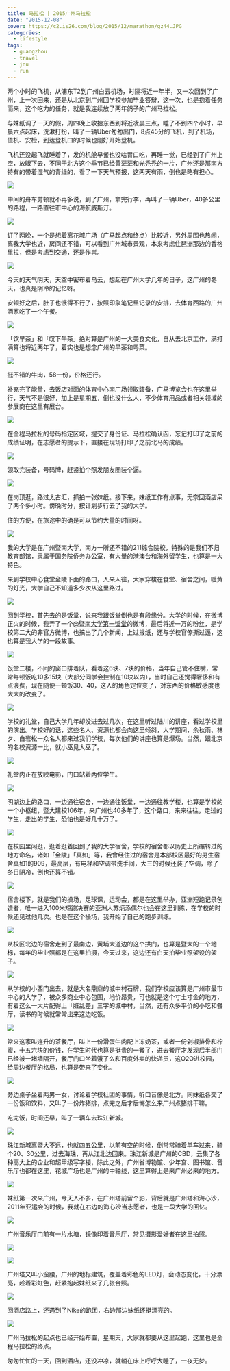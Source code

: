 ```yaml
---
title: 马拉松 | 2015广州马拉松
date: "2015-12-08"
cover: https://c2.is26.com/blog/2015/12/marathon/gz44.JPG
categories:
  - lifestyle
tags:
  - guangzhou
  - travel
  - jnu
  - run
---
```


两个小时的飞机，从浦东T2到广州白云机场，时隔将近一年半，又一次回到了广州，上一次回来，还是从北京到广州回学校参加毕业答辩，这一次，也是抱着任务而来，这个吃力的任务，就是我连续放了两年鸽子的广州马拉松。

与妹纸调了一天的假，周四晚上收拾东西到将近凌晨三点，睡了不到四个小时，早晨六点起床，洗漱打扮，叫了一辆Uber匆匆出门，8点45分的飞机，到了机场，值机、安检，到达登机口的时候也刚好开始登机。

飞机还没起飞就睡着了，发的机舱早餐也没啥胃口吃，再睡一觉，已经到了广州上空，放眼下去，不同于北方这个季节已经黄茫茫和光秃秃的一片，广州还是那南方特有的带着湿气的青绿的，看了一下天气预报，这两天有雨，倒也是略有担心。

![](https://c2.is26.com/blog/2015/12/marathon/gz43.JPG)

中间的舟车劳顿就不再多说，到了广州，拿完行李，再叫了一辆Uber，40多公里的路程，一路直往市中心的海航威斯汀。

![](https://c2.is26.com/blog/2015/12/marathon/gz42.JPG)

订了两晚，一个是想着离花城广场（广马起点和终点）比较近，另外周围也热闹，离我大学也近，房间还不错，可以看到广州城市景观，本来考虑住琶洲那边的香格里拉，但是考虑到交通，还是作祟。

![](https://c2.is26.com/blog/2015/12/marathon/gz45.JPG)

今天的天气阴天，天空中密布着乌云，想起在广州大学几年的日子，这广州的冬天，也真是阴冷的记忆呀。

安顿好之后，肚子也饿得不行了，按照印象笔记里记录的安排，去体育西路的广州酒家吃了一个午餐。

![](https://c2.is26.com/blog/2015/12/marathon/gz40.JPG)

「饮早茶」和「叹下午茶」绝对算是广州的一大美食文化，自从去北京工作，满打满算也将近两年了，着实也是想念广州的早茶和粤菜。

![](https://c2.is26.com/blog/2015/12/marathon/gz2.JPG)

挺不错的牛肉，58一份，价格还行。

补充完了能量，去饭店对面的体育中心南广场领取装备，广马博览会也在这里举行，天气不是很好，加上是星期五，倒也没什么人，不少体育用品或者相关领域的参展商在这里有展台。

![](https://c2.is26.com/blog/2015/12/marathon/gz10.JPG)

在全程马拉松的号码指定区域，提交了身份证、马拉松确认函，忘记打印了之前的成绩证明，在志愿者的提示下，直接在现场打印了之前北马的成绩。

![](https://c2.is26.com/blog/2015/12/marathon/gz26.JPG)

领取完装备，号码牌，赶紧拍个照发朋友圈装个逼。

![](https://c2.is26.com/blog/2015/12/marathon/gz33.JPG)

在岗顶逛，路过太古汇，抓拍一张妹纸。接下来，妹纸工作有点事，无奈回酒店呆了两个多小时。傍晚时分，按计划步行去了我的大学。

住的方便，在旅途中的确是可以节约大量的时间呀。

![](https://c2.is26.com/blog/2015/12/marathon/gz22.JPG)

我的大学是在广州暨南大学，南方一所还不错的211综合院校，特殊的是我们不归教育部馆，隶属于国务院侨务办公室，有大量的港澳台和海外留学生，也算是一大特色。

来到学校中心食堂金陵下面的路口，人来人往，大家穿梭在食堂、宿舍之间，暖黄的灯光，大学自己不知道多少次从这里路过。

![](https://c2.is26.com/blog/2015/12/marathon/gz15.JPG)

回到学校，首先去的是饭堂，说来我跟饭堂倒也是有段缘分。大学的时候，在微博正火的时候，我弄了一个[@暨南大学第一饭堂](https://weibo.com/u/2415939402)的微博，最后将近一万的粉丝，是学校第二大的非官方微博，也搞出了几个新闻，上过报纸，还与学校官僚撕过逼，这也算是我大学的一段故事。

![](https://c2.is26.com/blog/2015/12/marathon/gz34.JPG)

饭堂二楼，不同的窗口排着队，看着这6块、7块的价格，当年自己管不住嘴，常常每顿饭吃10多15块（大部分同学会控制在10块以内），当时自己还觉得奢侈和有点浪费，现在随便一顿饭30、40，这人的角色定位变了，对东西的价格敏感度也大大的改变了。

![](https://c2.is26.com/blog/2015/12/marathon/gz13.JPG)

学校的礼堂，自己大学几年却没进去过几次，在这里听过陆川的讲座，看过学校里的演出。学校好的话，这些名人、资源也都会向这里倾斜，大学期间，余秋雨、林夕、白岩松一众名人都来过我们学校，每次他们的讲座也算是爆场。当然，跟北京的名校资源一比，就小巫见大巫了。

![](https://c2.is26.com/blog/2015/12/marathon/gz6.JPG)

礼堂内正在放映电影，门口站着两位学生。

![](https://c2.is26.com/blog/2015/12/marathon/gz19.JPG)

明湖边上的路口，一边通往宿舍，一边通往饭堂，一边通往教学楼，也算是学校的一个小枢纽，暨大建校106年，来广州也40多年了，这个路口，来来往往，走过的学生，走出的学生，恐怕也是好几十万了。

![](https://c2.is26.com/blog/2015/12/marathon/gz5.JPG)

在校园里闲逛，逛着逛着回到了我的大学宿舍，学校的宿舍都以历史上所碾转过的地方命名，诸如「金陵」「真如」等，我曾经住过的宿舍是本部校区最好的男生宿舍真如1的909，最高层，有电梯和空调带洗手间，大三的时候还装了空调，除了冬日阴冷，倒也还算不错。

![](https://c2.is26.com/blog/2015/12/marathon/gz3.JPG)

宿舍楼下，就是我们的操场，足球课，运动会，都是在这里举办，亚洲短跑记录创造者，唯一进入100米短跑决赛的亚洲人苏炳添偶尔也会在这里训练，在学校的时候还见过他几次。也是在这个操场，我开始了自己的跑步训练。

![](https://c2.is26.com/blog/2015/12/marathon/gz36.JPG)

从校区北边的宿舍走到了最南边，黄埔大道边的这个拱门，也算是暨大的一个地标，每年的毕业照都是在这里拍摄，今天过来，这边还有白天拍毕业照架设的架子。

![](https://c2.is26.com/blog/2015/12/marathon/gz9.JPG)

从学校的小西门出去，就是大名鼎鼎的城中村石牌，我们学校应该算是广州市最市中心的大学了，被众多商业中心包围，地价昂贵，可也就是这个寸土寸金的地方，有着这么一大片配得上「脏乱差」三字的城中村，当然，还有众多平价的小吃和餐厅，读书的时候就常常出来这边吃饭。

![](https://c2.is26.com/blog/2015/12/marathon/gz23.JPG)

常来这家叫连升的茶餐厅，叫上一份滑蛋牛肉配上冻奶茶，或者一份剁椒排骨和柠蜜，十五六块的价钱，在学生时代也算是挺贵的一餐了，进去餐厅才发现后半部门已经被一堵墙隔开，餐厅门口坐着饿了么和百度外卖的快递员，这O2O进校园，给周边餐厅的格局，也算是带来了变化。

![](https://c2.is26.com/blog/2015/12/marathon/gz38.JPG)

旁边桌子坐着两男一女，讨论着学校社团的事情，听口音像是北方。同妹纸各交了一份饭和饮料，又叫了一份炸猪排，点完之后才后悔怎么来广州点猪排干嘛。

吃完饭，时间还早，叫了一辆车去珠江新城。

![](https://c2.is26.com/blog/2015/12/marathon/gz14.JPG)

珠江新城离暨大不远，也就四五公里，以前有空的时候，倒常常骑着单车过来，骑个20、30公里，过去海珠，再从江北边回来。珠江新城是广州的CBD，云集了各种高大上的企业和超甲级写字楼，除此之外，广州省博物馆、少年宫、图书馆、音乐厅也都在这里，花城广场也是广州的中轴线，这里算得上是来广州必来的地方。

![](https://c2.is26.com/blog/2015/12/marathon/gz16.JPG)

妹纸第一次来广州，今天人不多，在广州塔前留个影，背后就是广州塔和海心沙，2011年亚运会的时候，我就在右边的海心沙当志愿者，也是一段大学的回忆。

![](https://c2.is26.com/blog/2015/12/marathon/gz27.JPG)

广州音乐厅门前有一片水塘，镜像印着音乐厅，常见摄影爱好者在这里拍照。

![](https://c2.is26.com/blog/2015/12/marathon/gz32.JPG)

![](https://c2.is26.com/blog/2015/12/marathon/gz1.JPG)

广州塔又叫小蛮腰，广州的地标建筑，覆盖着彩色的LED灯，会动态变化，十分漂亮，趁着彩虹色，赶紧抱起妹纸来了几张合照。

![](https://c2.is26.com/blog/2015/12/marathon/gz7.JPG)

回酒店路上，还遇到了Nike的跑团，右边那边妹纸还挺漂亮的。

![](https://c2.is26.com/blog/2015/12/marathon/gz25.JPG)

广州马拉松的起点也已经开始布置，星期天，大家就都要从这里起跑，这里也是全程马拉松的终点。

匆匆忙忙的一天，回到酒店，还没冲凉，就躺在床上呼呼大睡了，一夜无梦。
